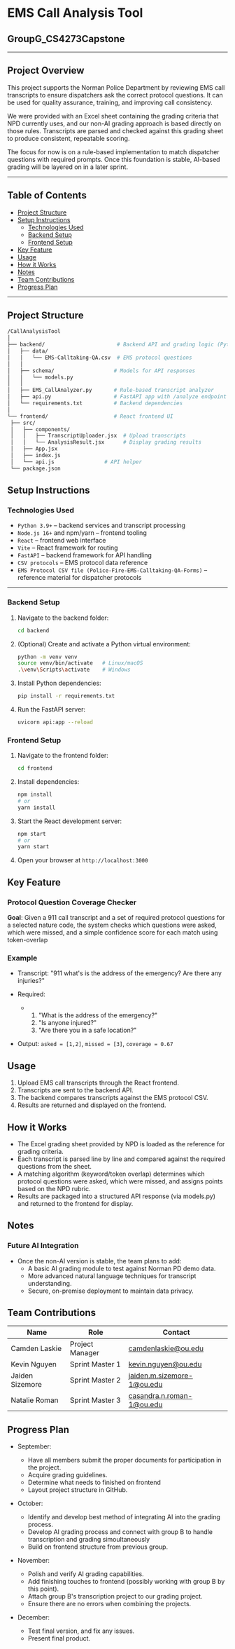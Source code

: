 # EMS Call Analysis Tool
## GroupG_CS4273Capstone

--- 

## Project Overview

This project supports the Norman Police Department by reviewing EMS call transcripts to ensure dispatchers ask the correct protocol questions. It can be used for quality assurance, training, and improving call consistency.

We were provided with an Excel sheet containing the grading criteria that NPD currently uses, and our non-AI grading approach is based directly on those rules. Transcripts are parsed and checked against this grading sheet to produce consistent, repeatable scoring.

The focus for now is on a rule-based implementation to match dispatcher questions with required prompts. Once this foundation is stable, AI-based grading will be layered on in a later sprint.

---

## Table of Contents

- [Project Structure](#project-structure)  
- [Setup Instructions](#setup-instructions)  
  - [Technologies Used](#technologies-used)  
  - [Backend Setup](#backend-setup)  
  - [Frontend Setup](#frontend-setup)
- [Key Feature](#key-feature)
- [Usage](#usage)  
- [How it Works](#how-it-works)  
- [Notes](#notes)
- [Team Contributions](#team-contributions)
- [Progress Plan](#progress-plan)

---

## Project Structure
   ```bash
/CallAnalysisTool
│
├── backend/                       # Backend API and grading logic (Python)
│   ├── data/                     
│   │   └── EMS-Calltaking-QA.csv  # EMS protocol questions
│   │
│   ├── schema/                   # Models for API responses
│   │   └── models.py
│   │
│   ├── EMS_CallAnalyzer.py       # Rule-based transcript analyzer
│   ├── api.py                    # FastAPI app with /analyze endpoint
│   └── requirements.txt          # Backend dependencies
│
└── frontend/                     # React frontend UI
    ├── src/
    │   ├── components/
    │   │   ├── TranscriptUploader.jsx  # Upload transcripts
    │   │   └── AnalysisResult.jsx      # Display grading results
    │   ├── App.jsx
    │   ├── index.js
    │   └── api.js                # API helper
    └── package.json


```


## Setup Instructions

### Technologies Used

* `Python 3.9+` – backend services and transcript processing
* `Node.js 16+` and npm/yarn – frontend tooling
* `React` – frontend web interface
* `Vite` – React framework for routing
* `FastAPI` – backend framework for API handling
* `CSV protocols` – EMS protocol data reference
* `EMS Protocol CSV file (Police-Fire-EMS-Calltaking-QA-Forms)` – reference material for dispatcher protocols

---

### Backend Setup

1. Navigate to the backend folder:
   ```bash
   cd backend
2. (Optional) Create and activate a Python virtual environment:
   ```bash
   python -m venv venv  
   source venv/bin/activate   # Linux/macOS  
   .\venv\Scripts\activate    # Windows
3. Install Python dependencies:
   ```bash
   pip install -r requirements.txt  
5. Run the FastAPI server:
   ```bash
   uvicorn api:app --reload

### Frontend Setup

1. Navigate to the frontend folder:
   ```bash
   cd frontend  
2. Install dependencies:
   ```bash
   npm install  
   # or  
   yarn install
3. Start the React development server:
   ```bash
   npm start  
   # or  
   yarn start
   ```
4. Open your browser at `http://localhost:3000`

## Key Feature
### Protocol Question Coverage Checker
**Goal**: Given a 911 call transcript and a set of required protocol questions for a selected nature code, the system checks which questions were asked, which were missed, and a simple confidence score for each match using token-overlap

### Example 
* Transcript: "911 what's is the address of the emergency? Are there any injuries?"

* Required:
  * 1. "What is the address of the emergency?"
    2. "Is anyone injured?"
    3. "Are there you in a safe location?"
* Output: `asked = [1,2]`, `missed = [3]`, `coverage = 0.67`

## Usage

1. Upload EMS call transcripts through the React frontend.
2. Transcripts are sent to the backend API.
3. The backend compares transcripts against the EMS protocol CSV.
4. Results are returned and displayed on the frontend.

## How it Works

* The Excel grading sheet provided by NPD is loaded as the reference for grading criteria.
* Each transcript is parsed line by line and compared against the required questions from the sheet.
* A matching algorithm (keyword/token overlap) determines which protocol questions were asked, which were missed, and assigns points based on the NPD rubric.
* Results are packaged into a structured API response (via models.py) and returned to the frontend for display.

## Notes 
### Future AI Integration
- Once the non-AI version is stable, the team plans to add:
    - A basic AI grading module to test against Norman PD demo data.
    - More advanced natural language techniques for transcript understanding.
    - Secure, on-premise deployment to maintain data privacy.
  
## Team Contributions

| Name            | Role            | Contact                   |
| --------------- | --------------- | ------------------------- |
| Camden Laskie   | Project Manager | camdenlaskie@ou.edu       |
| Kevin Nguyen    | Sprint Master 1 | kevin.nguyen@ou.edu       |
| Jaiden Sizemore | Sprint Master 2 | jaiden.m.sizemore-1@ou.edu|
| Natalie Roman   | Sprint Master 3 | casandra.n.roman-1@ou.edu |

## Progress Plan

* September:
  * Have all members submit the proper documents for participation in the project.
  * Acquire grading guidelines.
  * Determine what needs to finished on frontend
  * Layout project structure in GitHub.

* October:
  * Identify and develop best method of integrating AI into the grading process.
  * Develop AI grading process and connect with group B to handle transcription and grading simoultaneously
  * Build on frontend structure from previous group.

* November:
  * Polish and verify AI grading capabilities.
  * Add finishing touches to frontend (possibly working with group B by this point).
  * Attach group B's transcription project to our grading project.
  * Ensure there are no errors when combining the projects.

* December:
  * Test final version, and fix any issues.
  * Present final product.
